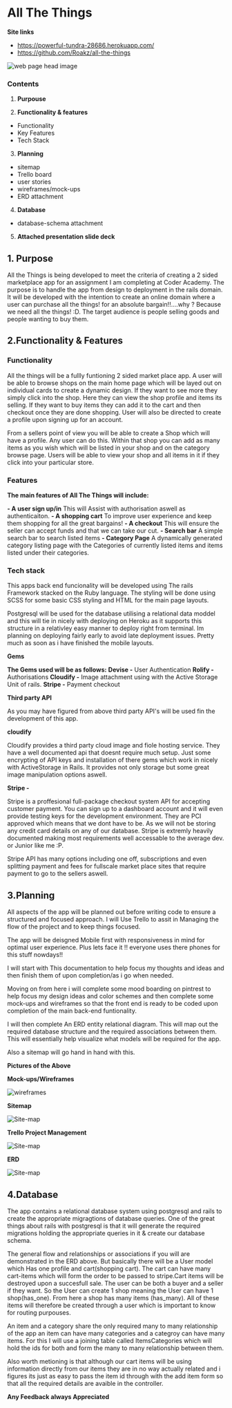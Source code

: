 <h1>All The Things</h1>


**Site links**
- https://powerful-tundra-28686.herokuapp.com/
- https://github.com/Roakz/all-the-things

![web page head image]("page-head.png")

<h3>Contents</h3>

1. **Purpouse**

2. **Functionality & features**
-	Functionality
-	Key Features
-	Tech Stack
3. **Planning**
-   sitemap
-   Trello board
-	user stories
-	wireframes/mock-ups
-   ERD attachment
4. **Database**
-	database-schema attachment
5. **Attached presentation slide deck**



<h2>1. Purpose</h2>
All the Things is being developed to meet the criteria of creating a 2 sided marketplace app for an assignment I am completing at Coder Academy. The purpose is to handle the app from design to deployment in the rails domain. It will be developed with the intention to create an online domain where a user can purchase all the things! for an absolute bargain!!....why ? Because we need all the things! :D. The target audience is people selling goods and people wanting to buy them.

<h2>2.Functionality & Features</h2>

<h3>Functionality</h3>

All the things will be a fullly funtioning 2 sided market place app. A user will be able to browse shops on the main home page which will be layed out on individual cards to create a dynamic design. If they want to see more they simply click into the shop. Here they can view the shop profile and items its selling. If they want to buy items they can add it to the cart and then checkout once they are done shopping. User will also be directed to create a profile upon signing up for an account.

From a sellers point of view you will be able to create a Shop which will have a profile. Any user can do this. Within that shop you can add as many items as you wish which will be listed in your shop and on the category browse page. Users will be able to view your shop and all items in it if they click into your particular store. 

<h3>Features</h3>

**The main features of All The Things will include:**

**- A user sign up/in**
This will Assist with authorisation aswell as authenticaiton.
**- A shopping cart**
To improve user experience and keep them shopping for all the great bargains!
**- A checkout**
This will ensure the seller can accept funds and that we can take our cut.
**- Search bar**
A simple search bar to search listed items
**- Category Page**
A dynamically generated category listing page with the Categories of currently listed items and items listed under their categories.

<h3>Tech stack</h3>

This apps back end funcionality will be developed using The rails Framework stacked on the Ruby language. The styling will be done using SCSS for some basic CSS styling and HTML for the main page layouts. 

Postgresql will be used for the database utilising a relational data moddel and this will tie in nicely with deploying on Heroku as it supports this structure in a relativley easy manner to deploy right from terminal. Im planning on deploying fairly early to avoid late deployment issues. Pretty much as soon as i have finished the mobile layouts.

**Gems**

**The Gems used will be as follows:**
**Devise -** User Authentication
**Rolify -** Authorisations
**Cloudify -** Image attachment using with the Active Storage Unit of rails.
**Stripe -** Payment checkout

**Third party API**

As you may have figured from above third party API's will be used fin the development of this app.

**cloudify**

Cloudify provides a third party cloud image and fiole hosting service. They have a well documented api that doesnt require much setup. Just some encrypting of API keys and installation of there gems which work in nicely with ActiveStorage in Rails. It provides not only storage but some great image manipulation options aswell.

**Stripe -**

Stripe is a proffesional full-package checkout system API for accepting customer payment. You can sign up to a dashboard account and it will even provide testing keys for the development environment. They are PCI approved which means that we dont have to be. As we will not be storing any credit card details on any of our database. Stripe is extremly heavily documented making most requirements well accessable to the average dev. or Junior like me :P. 

Stripe API has many options including one off, subscriptions and even splitting payment and fees for fullscale market place sites that require payment to go to the sellers aswell.

<h2>3.Planning</h2>

All aspects of the app will be planned out before writing code to ensure a structured and focused approach. I will Use Trello to assit in Managing the flow of the project and to keep things focused.

The app will be deisgned Mobile first with responsiveness in mind for optimal user experience. Plus lets face it !! everyone uses there phones for this stuff nowdays!!

I will start with This documentation to help focus my thoughts and ideas and then finish them of upon completion/as i go when needed.

Moving on from here i will complete some mood boarding on pintrest to help focus my design ideas and color schemes and then complete some mock-ups and wireframes so that the front end is ready to be coded upon completion of the main back-end funtionality.

I will then complete An ERD entity relational diagram. This will map out the required database structure and the required associations between them. This will essentially help visualize what models will be required for the app.

Also a sitemap will go hand in hand with this.

**Pictures of the Above**

**Mock-ups/Wireframes**

![wireframes](app/assets/images/mobile-frames.PNG)

**Sitemap**

![Site-map](app/assets/images/site-map.PNG)

**Trello Project Management**

![Site-map](app/assets/images/trello.PNG)

**ERD**

![Site-map](app/assets/images/erd.PNG)

<h2>4.Database</h2>

The app contains a relational database system using postgresql and rails to create the appropriate migragtions of database queries. One of the great things about rails with postgresql is that it will generate the required migrations holding the appropriate queries in it & create our database schema. 

The general flow and relationships or associations if you will are demonstrated in the ERD above. But basically there will be a User model which Has one profile and cart(shopping cart). The cart can have many cart-items which will form the order to be passed to stripe.Cart items will be destroyed upon a succesfull sale. The user can be both a buyer and a seller if they want. So the User can create 1 shop meaning the User can have 1 shop(has_one). From here a shop has many items (has_many). All of these items will therefore be created through a user which is important to know for routing purpouses.

An item and a category share the only required many to many relationship of the app an item can have many categories and a categroy can have many items. For this I will use a joining table called ItemsCategories which will hold the ids for both and form the many to many relationship between them.

Also worth metioning is that although our cart items will be using information directly from our items they are in no way actually related and i figures its just as easy to pass the item id through with the add item form so that all the required details are avaible in the controller. 

**Any Feedback always Appreciated**

